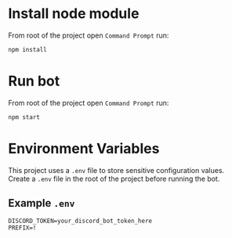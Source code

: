 # Install node module

From root of the project open `Command Prompt` run:
```bash
npm install
```

# Run bot

From root of the project open `Command Prompt` run:
```bash
npm start
```

# Environment Variables

This project uses a `.env` file to store sensitive configuration values.  
Create a `.env` file in the root of the project before running the bot.

## Example `.env`

```env
DISCORD_TOKEN=your_discord_bot_token_here
PREFIX=!
